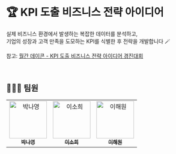 # 🏆 KPI 도출 비즈니스 전략 아이디어

실제 비즈니스 환경에서 발생하는 복잡한 데이터를 분석하고,   
기업의 성장과 고객 만족을 도모하는 KPI를 식별한 후 전략을 개발합니다 🪄

참고: [월간 데이콘 - KPI 도출 비즈니스 전략 아이디어 경진대회](https://dacon.io/competitions/official/236248/overview/description)

</br>

## 👩🏻‍💻 팀원

<table>
  <tbody>
    <tr>
      <td align="center"><a href="https://github.com/ny1yyy"><img src="https://avatars.githubusercontent.com/u/135477812?v=4" width="100px;" alt="박나영"/><br /><sub><b>박나영</b></sub></a><br /></td>
      <td align="center"><a href="https://github.com/ssoheeL"><img src="https://avatars.githubusercontent.com/u/157769708?v=4" width="100px;" alt="이소희"/><br /><sub><b>이소희</b></sub></a><br /></td>
      <td align="center"><a href="https://github.com/heleownae"><img src="https://avatars.githubusercontent.com/u/152258170?v=4" width="100px;" alt="이해원"/><br /><sub><b>이해원</b></sub></a><br /></td>
    </tr>
  </tbody>
</table>

</br>
